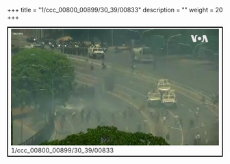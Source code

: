 +++
title = "1/ccc_00800_00899/30_39/00833"
description = ""
weight = 20
+++

<table style="border:2px solid black;max-width:800px;max-height:800px;" 
><tr><td>
<img class="center-fit-jpg"
src="/jpg_/aaa_20190430_NxaOmWaI8sI_00832.jpg">
1/ccc_00800_00899/30_39/00833
</img></td></tr></table>
